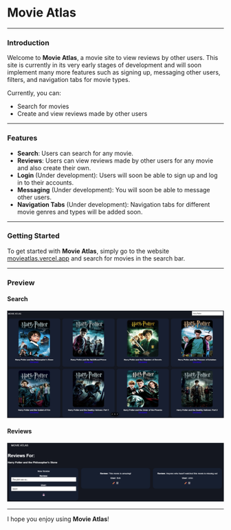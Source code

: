 # Movie Atlas

---

### Introduction

Welcome to **Movie Atlas**, a movie site to view reviews by other users. This site is currently in its very early stages of development and will soon implement many more features such as signing up, messaging other users, filters, and navigation tabs for movie types. 

Currently, you can:
- Search for movies
- Create and view reviews made by other users

---

### Features

+ **Search**: Users can search for any movie.
+ **Reviews**: Users can view reviews made by other users for any movie and also create their own.
+ **Login** (Under development): Users will soon be able to sign up and log in to their accounts.
+ **Messaging** (Under development): You will soon be able to message other users.
+ **Navigation Tabs** (Under development): Navigation tabs for different movie genres and types will be added soon.

---

### Getting Started

To get started with **Movie Atlas**, simply go to the website [movieatlas.vercel.app](https://movieatlas.vercel.app) and search for movies in the search bar.

---

### Preview

#### Search

![Screenshot of the search function](Previews/search.jpg)

#### Reviews

![Screenshot of reviews](Previews/reviews.png)

---

I hope you enjoy using **Movie Atlas**!
